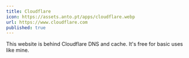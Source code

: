 ```yaml
---
title: Cloudflare
icon: https://assets.anto.pt/apps/cloudflare.webp
url: https://www.cloudflare.com
published: true
---
```


This website is behind Cloudflare DNS and cache. It's free for basic uses like
mine.
